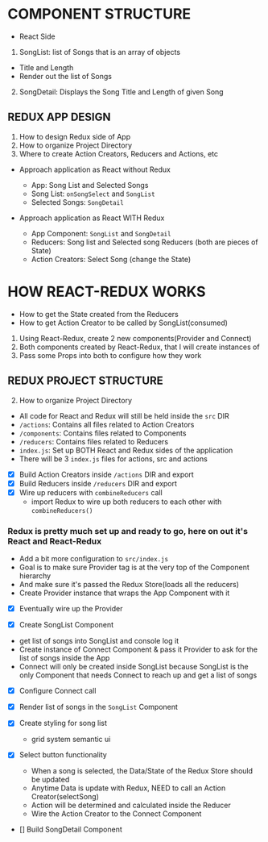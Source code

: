 # COMPONENT STRUCTURE
- React Side
1. SongList: list of Songs that is an array of objects
  - Title and Length
  - Render out the list of Songs

2. SongDetail: Displays the Song Title and Length of given Song


## REDUX APP DESIGN
1. How to design Redux side of App
2. How to organize Project Directory
3. Where to create Action Creators, Reducers and Actions, etc

- Approach application as React without Redux
  - App: Song List and Selected Songs
  - Song List: `onSongSelect` and `SongList`
  - Selected Songs: `SongDetail`

- Approach application as React WITH Redux
  - App Component: `SongList` and `SongDetail`
  - Reducers: Song list and Selected song Reducers (both are pieces of State)
  - Action Creators: Select Song (change the State)

# HOW REACT-REDUX WORKS
- How to get the State created from the Reducers
- How to get Action Creator to be called by SongList(consumed)

1. Using React-Redux, create 2 new components(Provider and Connect)
2. Both components created by React-Redux, that I will create instances of
3. Pass some Props into both to configure how they work

## REDUX PROJECT STRUCTURE
2. How to organize Project Directory
- All code for React and Redux will still be held inside the `src` DIR
- `/actions`: Contains all files related to Action Creators
- `/components`: Contains files related to Components
- `/reducers`: Contains files related to Reducers
- `index.js`: Set up BOTH React and Redux sides of the application
- There will be 3 `index.js` files for actions, src and actions

- [x] Build Action Creators inside `/actions` DIR and export
- [x] Build Reducers inside `/reducers` DIR and export
- [x] Wire up reducers with `combineReducers` call
  - import Redux to wire up both reducers to each other with `combineReducers()`

### Redux is pretty much set up and ready to go, here on out it's React and React-Redux
- Add a bit more configuration to `src/index.js`
- Goal is to make sure Provider tag is at the very top of the Component hierarchy
- And make sure it's passed the Redux Store(loads all the reducers)
- Create Provider instance that wraps the App Component with it
- [x] Eventually wire up the Provider

- [x] Create SongList Component
- get list of songs into SongList and console log it
- Create instance of Connect Component & pass it Provider to ask for the list of songs inside the App
- Connect will only be created inside SongList because SongList is the only Component that needs Connect to reach up and get a list of songs
- [x] Configure Connect call

- [x] Render list of songs in the `SongList` Component
- [x] Create styling for song list
  - grid system semantic ui

- [x] Select button functionality
  - When a song is selected, the Data/State of the Redux Store should be updated
  - Anytime Data is update with Redux, NEED to call an Action Creator(selectSong)
  - Action will be determined and calculated inside the Reducer
  - Wire the Action Creator to the Connect Component

- [] Build SongDetail Component
